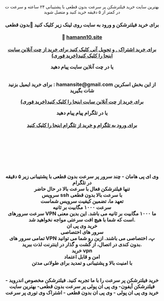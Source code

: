 
<center>  بهترین سایت خرید فیلترشکن پر سرعت بدون قطعی با پشتیبانی ۲۴ ساعته و سرعت ت  در کمتر از ۵ دقیقه خرید  کنید و متصل شوید <h3> <b> 
 برای خرید فیلترشکن و ورود به سایت روی لینک زیر کلیک کنید 🚀بدون قطعی 
    <br>  <br>
 🔴 <a href="https://hamann11.site/">hamann10.site </a>
  <br>  <br>
<a href="https://hamann11.site/">برای خرید اشتراک , و تحویل آنی کلیک کنید </a>
 <a href="https://goftino.com/c/ZQfxxD">برای خرید از چت آنلاین سایت اینجا را کلیک کنید(خرید فوری)</a>


یا در چت آنلاین سایت پیام دهید   <br>  <br>
<p><span>برای خرید ایمیل  بزنید : hamansite@gmail.com 
 از این بخش اسکرین شات بگیرید 

 <a href="https://goftino.com/c/ZQfxxD">برای خرید از چت آنلاین سایت اینجا را کلیک کنید(خرید فوری)</a>


یا در تلگرام پیام پیام دهید   <br>  <br>
<a href="http://tlgrm.in/haman_site">برای ورود به تلگرام و خرید از تلگرام  اینجا را کلیک کنید</a>
<p><span>
  <br> <br> <br> <p><span><img src="https://hamann1.site/wp-content/uploads/2023/10/baner-hamaaan.png" alt=""/></span></p><br> 

وی ای پی هامان - چند سرور پر سرعت بدون قطعی  با پشتیبانی زیر ۵ دقیقه در تلگرام 
<br> 
تنها فیلترشکن فعال با سرعت بالا در حال حاضر
<br> 
  سرویس  ssh با سرعت بالا بدون قطعی
<br> 
تعهد ما، تضمین کیفیت سرویس شماست
<br> 
سرعت ۱۰۰۰ مگابیت بر ثانیه<br> 
سرعت سرورهای VPN ما ۱۰۰۰ مگابیت بر ثانیه می باشد. این بدین معنی است که شما با هیچ افت سرعتی مواجه نخواهید شد.
<br> 
خرید وی پی ان
<br> 
سرور های اختصاصی<br> 
تمامی سرور های VPN پ، اختصاصی می باشند. ازین رو شما می توانید بدون کندی در اتصال، از گشت و گذار در اینترنت لذت ببرید.
<br> 
خرید vpn
<br> 
امن و قابل اعتماد<br> 
با امنیت بالا  و پشتیبانی و تمدید برای طولانی مدتن 

<br> 
خرید فیلترشکن پر سرعت را با ما تجربه کنید. فیلترشکن مخصوص اندروید - فیلترشکن  آیفون- وی پی ان پولی پر سرعت بدون قطعی- بهترین سایت خرید وی پی ان پولی - وی پی ان بدون قطعی - اشتراک وی توری پر سرعت

</b>  </h3> </center>

